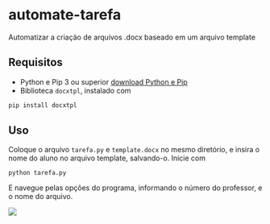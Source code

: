 # automate-tarefa
Automatizar a criação de arquivos .docx baseado em um arquivo template

## Requisitos

- Python e Pip 3 ou superior [download Python e Pip](https://www.python.org/ftp/python/3.9.0/python-3.9.0-amd64.exe)
- Biblioteca `docxtpl`, instalado com 

~~~python
pip install docxtpl
~~~

## Uso

Coloque o arquivo `tarefa.py` e `template.docx` no mesmo diretório, e insira o nome do aluno no arquivo template, salvando-o.
Inicie com 

~~~
python tarefa.py
~~~

E navegue pelas opções do programa, informando o número do professor, e o nome do arquivo.

[<img src="https://i.imgur.com/YWk68z3.png">](Exemplo)